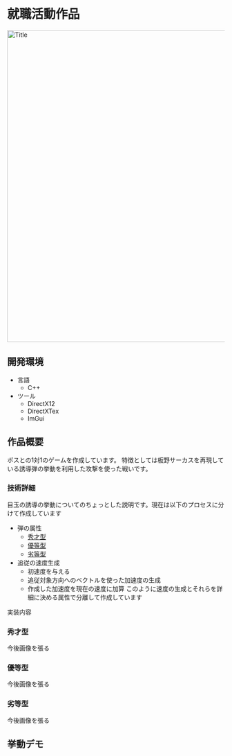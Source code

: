 # 就職活動作品

<img src="https://github.com/Hnaoyan/ReadMeAsset/blob/main/gifs/GameScreen.gif?raw=true" alt = Title Image width="720">

## 開発環境
- 言語
  - C++
- ツール
  - DirectX12
  - DirectXTex
  - ImGui

## 作品概要
ボスとの1対1のゲームを作成しています。
特徴としては板野サーカスを再現している誘導弾の挙動を利用した攻撃を使った戦いです。

### 技術詳細

目玉の誘導の挙動についてのちょっとした説明です。現在は以下のプロセスに分けて作成しています
- 弾の属性
  - [秀才型](#秀才型)
  - [優等型](#優等型)
  - [劣等型](#劣等型)
- 追従の速度生成
  - 初速度を与える
  - 追従対象方向へのベクトルを使った加速度の生成
  - 作成した加速度を現在の速度に加算
このように速度の生成とそれらを詳細に決める属性で分離して作成しています

実装内容

### 秀才型

今後画像を張る

### 優等型

今後画像を張る

### 劣等型

今後画像を張る

## 挙動デモ
